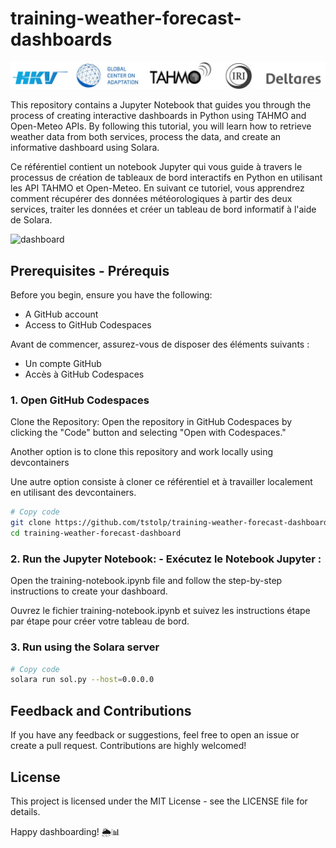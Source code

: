 # training-weather-forecast-dashboards

![alt text](data/images/partners.svg)

This repository contains a Jupyter Notebook that guides you through the process of creating interactive dashboards in Python using TAHMO and Open-Meteo APIs. By following this tutorial, you will learn how to retrieve weather data from both services, process the data, and create an informative dashboard using Solara.

Ce référentiel contient un notebook Jupyter qui vous guide à travers le processus de création de tableaux de bord interactifs en Python en utilisant les API TAHMO et Open-Meteo. En suivant ce tutoriel, vous apprendrez comment récupérer des données météorologiques à partir des deux services, traiter les données et créer un tableau de bord informatif à l'aide de Solara.

![dashboard](https://github.com/tstolp/training-seasonal-forecasting/assets/33895313/d45b001d-8042-4523-846b-2770c6363548)

## Prerequisites - Prérequis
Before you begin, ensure you have the following:
- A GitHub account
- Access to GitHub Codespaces

Avant de commencer, assurez-vous de disposer des éléments suivants :
- Un compte GitHub
- Accès à GitHub Codespaces

### 1. Open GitHub Codespaces 
Clone the Repository:
Open the repository in GitHub Codespaces by clicking the "Code" button and selecting "Open with Codespaces."


Another option is to clone this repository and work locally using devcontainers

Une autre option consiste à cloner ce référentiel et à travailler localement en utilisant des devcontainers.

```bash
# Copy code
git clone https://github.com/tstolp/training-weather-forecast-dashboards.git
cd training-weather-forecast-dashboard
```

### 2. Run the Jupyter Notebook: - Exécutez le Notebook Jupyter :
Open the training-notebook.ipynb file and follow the step-by-step instructions to create your dashboard.

Ouvrez le fichier training-notebook.ipynb et suivez les instructions étape par étape pour créer votre tableau de bord.

### 3. Run using the Solara server

```bash
# Copy code
solara run sol.py --host=0.0.0.0
```

## Feedback and Contributions
If you have any feedback or suggestions, feel free to open an issue or create a pull request. Contributions are highly welcomed!

## License
This project is licensed under the MIT License - see the LICENSE file for details.

Happy dashboarding! 🌦️📊
